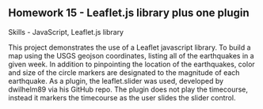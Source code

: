 ﻿## Homework 15 - Leaflet.js library plus one plugin 

Skills - JavaScript, Leaflet.js library

This project demonstrates the use of a Leaflet javascript library.  To build a map using the USGS geojson coordinates, listing all of the earthquakes in a given week.  In addition to pinpointing the location of the earthquakes, color and size of the circle markers are designated to the magnitude of each earthquake.  As a plugin, the leaflet.slider was used, developed by dwilhelm89 via his GitHub repo.  The plugin does not play the timecourse, instead it markers the timecourse as the user slides the slider control.